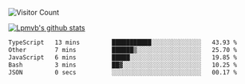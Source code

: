 ![Visitor Count](https://profile-counter.glitch.me/Lpmvb/count.svg)

[![Lpmvb's github stats](https://github-readme-stats.vercel.app/api?username=lpmvb&show_icons=true&title_color=fff&icon_color=79ff97&text_color=9f9f9f&bg_color=151515)](https://github.com/anuraghazra/github-readme-stats)

<!--
Here are some ideas to get you started:

- 🔭 I’m currently working on ...
- 🌱 I’m currently learning ...
- 👯 I’m looking to collaborate on ...
- 🤔 I’m looking for help with ...
- 💬 Ask me about ...
- 📫 How to reach me: ...
- 😄 Pronouns: ...
- ⚡ Fun fact: ...
-->

<!--START_SECTION:waka-->

```txt
TypeScript   13 mins         ███████████░░░░░░░░░░░░░░   43.93 %
Other        7 mins          ██████▒░░░░░░░░░░░░░░░░░░   25.70 %
JavaScript   6 mins          █████░░░░░░░░░░░░░░░░░░░░   19.85 %
Bash         3 mins          ██▓░░░░░░░░░░░░░░░░░░░░░░   10.25 %
JSON         0 secs          ░░░░░░░░░░░░░░░░░░░░░░░░░   00.17 %
```

<!--END_SECTION:waka-->
